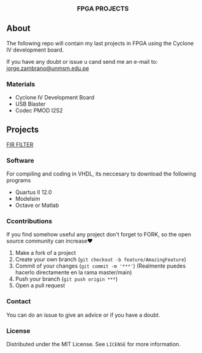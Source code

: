 <p align="center">
  <h3 align="center">FPGA PROJECTS</h3>
</p>

<!-- ABOUT THE PROJECT -->
## About

The following repo will contain my last projects in FPGA using the Cyclone IV development board.

If you have any doubt or issue u cand send me an e-mail to: jorge.zambrano@unmsm.edu.pe


### Materials

- Cyclone IV Development Board
- USB Blaster
- Codec PMOD I2S2

## Projects

[FIR FILTER](https://github.com/stryBoy/FIRfilter_FPGA)

### Software

For compiling and coding in VHDL, its neccesary to download the following programs
-  Quartus II 12.0
-  Modelsim 
-  Octave or Matlab

 
### Ccontributions

If you find somehow useful any project don't forget to FORK, so the open source community can increase❤️

1. Make a fork of a project
2. Create your own branch (`git checkout -b feature/AmazingFeature`)
3. Commit of your changes (`git commit -m '***'`) (Realmente puedes hacerlo directamente en la rama master/main)
4. Push your branch (`git push origin ***`)  
5. Open a pull request


### Contact
You can do an issue to give an advice or if you have a doubt.

### License
Distributed under the MIT License. See `LICENSE` for more information.
